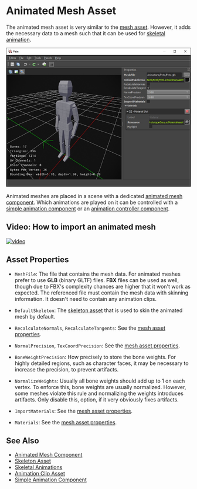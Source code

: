 # Animated Mesh Asset

The animated mesh asset is very similar to the [mesh asset](../../graphics/meshes/mesh-asset.md). However, it adds the necessary data to a mesh such that it can be used for [skeletal animation](skeletal-animation-overview.md).

![Animated Mesh Asset](../media/animated-mesh-asset.jpg)

Animated meshes are placed in a scene with a dedicated [animated mesh component](animated-mesh-component.md). Which animations are played on it can be controlled with a [simple animation component](simple-animation-component.md) or an [animation controller component](animation-controller/animation-controller-component.md).

## Video: How to import an animated mesh

[![video](https://img.youtube.com/vi/yT-F5d-V3HU/0.jpg)](https://www.youtube.com/watch?v=yT-F5d-V3HU)

## Asset Properties

* `MeshFile`: The file that contains the mesh data. For animated meshes prefer to use **GLB** (binary GLTF) files. **FBX** files can be used as well, though due to FBX's complexity chances are higher that it won't work as expected. The referenced file must contain the mesh data with skinning information. It doesn't need to contain any animation clips.

* `DefaultSkeleton`: The [skeleton asset](skeleton-asset.md) that is used to skin the animated mesh by default.

* `RecalculateNormals`, `RecalculateTangents`: See the [mesh asset properties](../../graphics/meshes/mesh-asset.md#asset-properties).

* `NormalPrecision`, `TexCoordPrecision`: See the [mesh asset properties](../../graphics/meshes/mesh-asset.md#asset-properties).

* `BoneWeightPrecision`: How precisely to store the bone weights. For highly detailed regions, such as character faces, it may be necessary to increase the precision, to prevent artifacts.

* `NormalizeWeights`: Usually all bone weights should add up to 1 on each vertex. To enforce this, bone weights are usually normalized. However, some meshes violate this rule and normalizing the weights introduces artifacts. Only disable this, option, if it very obviously fixes artifacts.

* `ImportMaterials`: See the [mesh asset properties](../../graphics/meshes/mesh-asset.md#asset-properties).

* `Materials`: See the [mesh asset properties](../../graphics/meshes/mesh-asset.md#asset-properties).

## See Also

* [Animated Mesh Component](animated-mesh-component.md)
* [Skeleton Asset](skeleton-asset.md)
* [Skeletal Animations](skeletal-animation-overview.md)
* [Animation Clip Asset](animation-clip-asset.md)
* [Simple Animation Component](simple-animation-component.md)
